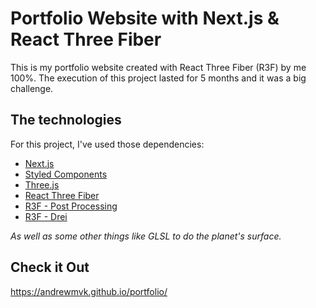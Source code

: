 # Portfolio Website with Next.js & React Three Fiber
This is my portfolio website created with React Three Fiber (R3F) by me 100%. The execution of this project lasted for 5 months and it was a big challenge.

## The technologies
For this project, I've used those dependencies:
* [Next.js](https://nextjs.org)
* [Styled Components](https://styled-components.com)
* [Three.js](https://threejs.org)
* [React Three Fiber](https://docs.pmnd.rs/react-three-fiber/getting-started/introduction)
* [R3F - Post Processing](https://docs.pmnd.rs/react-postprocessing/introduction)
* [R3F - Drei](https://github.com/pmndrs/drei#readme)

*As well as some other things like GLSL to do the planet's surface.*

## Check it Out

https://andrewmvk.github.io/portfolio/

